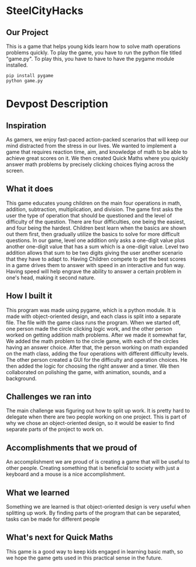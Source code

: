 # SteelCityHacks

## Our Project

This is a game that helps young kids learn how to solve math operations problems quickly. To play the game, you have to run the python file titled "game.py". 
To play this, you have to have to have the pygame module installed.

```shell
pip install pygame
python game.py
```


# Devpost Description

## Inspiration
As gamers, we enjoy fast-paced action-packed scenarios that will keep our mind distracted from the stress in our lives. We wanted to implement a game that requires reaction time, aim, and knowledge of math to be able to achieve great scores on it. We then created Quick Maths where you quickly answer math problems by precisely clicking choices flying across the screen. 

## What it does
This game educates young children on the main four operations in math, addition, subtraction, multiplication, and division. The game first asks the user the type of operation that should be questioned and the level of difficulty of the question. There are four difficulties, one being the easiest, and four being the hardest. Children best learn when the basics are shown out them first, then gradually utilize the basics to solve for more difficult questions. In our game, level one addition only asks a one-digit value plus another one-digit value that has a sum which is a one-digit value. Level two addition allows that sum to be two digits giving the user another scenario that they have to adapt to. Having Children compete to get the best scores in a game drives them to answer with speed in an interactive and fun way. Having speed will help engrave the ability to answer a certain problem in one's head, making it second nature.

## How I built it
This program was made using pygame, which is a python module. It is made with object-oriented design, and each class is split into a separate file. The file with the game class runs the program. When we started off, one person made the circle clicking logic work, and the other person worked on getting addition math problems. After we made it somewhat far, We added the math problem to the circle game, with each of the circles having an answer choice. After that, the person working on math expanded on the math class, adding the four operations with different difficulty levels. The other person created a GUI for the difficulty and operation choices. He then added the logic for choosing the right answer and a timer. We then collaborated on polishing the game, with animation, sounds, and a background.

## Challenges we ran into
The main challenge was figuring out how to split up work. It is pretty hard to delegate when there are two people working on one project. This is part of why we chose an object-oriented design, so it would be easier to find separate parts of the project to work on.

## Accomplishments that we proud of
An accomplishment we are proud of is creating a game that will be useful to other people. Creating something that is beneficial to society with just a keyboard and a mouse is a nice accomplishment.

## What we learned
Something we are learned is that object-oriented design is very useful when splitting up work. By finding parts of the program that can be separated, tasks can be made for different people

## What's next for Quick Maths
This game is a good way to keep kids engaged in learning basic math, so we hope the game gets used in this practical sense in the future.



